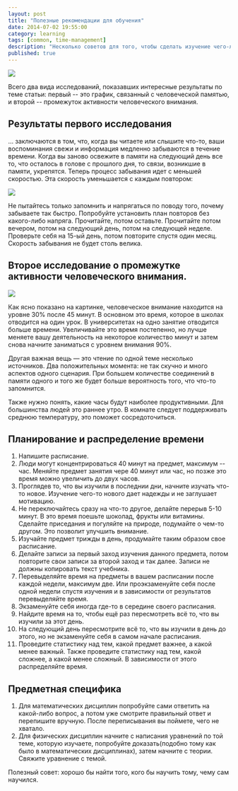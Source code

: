 ```yaml
---
layout: post
title: "Полезные рекомендации для обучения"
date: 2014-07-02 19:55:00
category: learning
tags: [common, time-management]
description: "Несколько советов для того, чтобы сделать изучение чего-либо более эффективным."
published: true
---
```


<img src="http://theasder.github.io/img/ea4c41c3b509.jpg" class="img-responsive" /><br />

Всего два вида исследований, показавших интересные результаты по теме статьи: первый -- это график, связанный с человеческой памятью, и второй -- промежуток активности человеческого внимания.

##  Результаты первого исследования

… заключаются в том, что, когда вы читаете или слышите что-то, ваши воспоминания свежи и информация медленно забываются в течение времени. Когда вы заново освежите в памяти на следующий день все то, что осталось в голове с прошлого дня, то связи, возникшие в памяти, укрепятся. Теперь процесс забывания идет с меньшей скоростью. Эта скорость уменьшается с каждым повтором:

<img src="http://s020.radikal.ru/i723/1407/29/434cb74d534a.jpg" class="img-responsive" /><br />

Не пытайтесь только запомнить и напрягаться по поводу того, почему забываете так быстро. Попробуйте установить план повторов без какого-либо напряга. Прочитайте, потом оставьте. Прочитайте потом вечером, потом на следующий день, потом на следующей неделе. Проверьте себя на 15-ый день, потом повторите спустя один месяц. Скорость забывания не будет столь велика.

##  Второе исследование о промежутке активности человеческого внимания.

<img src="http://qph.is.quoracdn.net/main-qimg-9e78b6f662726db2dad951bf9dfe3e71?convert_to_webp=true" class="img-responsive" /><br />

Как ясно показано на картинке, человеческое внимание находится на уровне 30% после 45 минут. В основном это время, которое в школах отводится на один урок. В университетах на одно занятие отводится больше времени. Увеличивайте это время постепенно, но лучше меняете вашу деятельность на некоторое количество минут и затем снова начните заниматься с уровнем внимания 90%.

Другая важная вещь &mdash; это чтение по одной теме несколько источников. Два положительных момента: не так скучно и много аспектов одного сценария. При большем количестве соединений в памяти одного и того же будет больше вероятность того, что что-то запомнится.

Также нужно понять, какие часы будут наиболее продуктивными. Для большинства людей это раннее утро. В комнате следует поддерживать среднюю температуру, это поможет сосредоточиться.

##  Планирование и распределение времени

1. Напишите расписание.
2. Люди могут концентрироваться 40 минут на предмет, максимум -- час. Меняйте предмет занятия чере 40 минут или час, но позже это время можно увеличить до двух часов.
3. Проглядев то, что вы изучили в последнии дни, начните изучать что-то новое. Изучение чего-то нового дает надежды и не заглушает мотивацию.
4. Не переключайтесь сразу на что-то другое, делайте перерыв 5-10 минут. В это время поешьте шоколад, фрукты или витамины. Сделайте приседания и погуляйте на природе, подумайте о чем-то другом. Это позволит улучшить внимание.
5. Изучайте предмет трижды в день, продумайте таким образом свое расписание.
6. Делайте записи за первый заход изучения данного предмета, потом повторите свои записи за второй заход и так далее. Записи не должны копировать текст учебника.
7. Перевыделяйте время на предметы в вашем расписании после каждой недели, максимум две. Или проэкзаменуйте себя после одной недели спустя изучения и в зависимости от результатов перевыделяйте время.
8. Экзаменуйте себя иногда где-то в середине своего расписания.
9. Найдите время на то, чтобы ещё раз пересмотреть всё то, что вы изучили за этот день.
10. На следующий день пересмотрите всё то, что вы изучили в день до этого, но не экзаменуйте себя в самом начале расписания.
11. Проведите статистику над тем, какой предмет важнее, а какой менее важный. Также проведите статистику над тем, какой сложнее, а какой менее сложный. В зависимости от этого распределяйте время.

##  Предметная специфика

1. Для математических дисциплин попробуйте сами ответить на какой-либо вопрос, а потом уже смотрите правильный ответ и перепишите вручную. После переписывания вы поймете, чего не хватало.
2. Для физических дисциплин начните с написания уравнений по той теме, которую изучаете, попробуйте доказать(подобно тому как было в математических дисциплинах), затем начните с теории. Свяжите уравнение с темой.

Полезный совет: хорошо бы найти того, кого бы научить тому, чему сам научился. 
